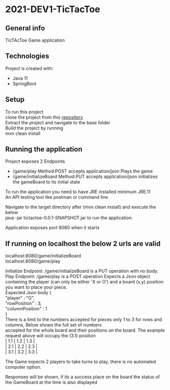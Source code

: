 # 2021-DEV1-TicTacToe

## General info
TicTAcToe Game application
	
## Technologies
Project is created with:
* Java 11
* SpringBoot
	
## Setup
To run this project  
clone the project from this [repository](https://github.com/testuser909/2021-DEV1-TicTacToe)  
Extract the project and navigate to the base folder    
Build the project by running  
mvn clean install


## Running the application

Project exposes 2 Endpoints
* /game/play      Method:POST accepts application/json Plays the game  
* /game/initializeBoard      Method:PUT accepts application/json initializes the gameBoard to its initial state    


To run the application you need to have JRE installed minimum JRE.11  
An API testing tool like postman or command line  

Navigate to the target directory after (mvn clean install) and execute the below  
java -jar tictactoe-0.0.1-SNAPSHOT.jar  to run the application.  
 
Application exposes port 8080  when it starts  

## If running on localhost the below 2 urls are valid
localhost:8080/game/initializeBoard  
localhost:8080/game/play  

Initialize Endpoint: /game/initializeBoard is a PUT operation with no body.
Play Endpoint: /game/play is a POST operation
Expects a Json object containing the player (can only be either 'X or O') and a board (x,y) position  you want to place your piece.   
Expected Json body
{  
    "player" : "O",  
    "rowPosition" : 3,  
    "columnPosition" : 1  
}  
There is a limit to the numbers accepted for pieces only 1 to 3 for rows and columns, Below shows the full set of numbers   
accepted for the whole board and their positions on the board. The example request above will occupy the (3.1) position  
| 1.1 | 1.2 | 1.3 |  
| 2.1 | 2.2 | 2.3 |  
| 3.1 | 3.2 | 3.3 |  

The Game expects 2 players to take turns to play, there is no automated computer option.  

Responses will be shown, if its a success place on the board the status of the GameBoard at the time is also displayed










